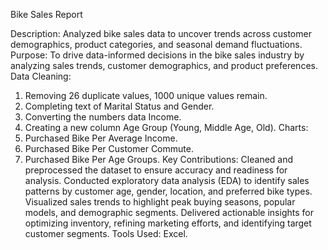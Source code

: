 Bike Sales Report

Description: Analyzed bike sales data to uncover trends across customer demographics, product categories, and seasonal demand fluctuations.
Purpose: To drive data-informed decisions in the bike sales industry by analyzing sales trends, customer demographics, and product preferences.
Data Cleaning:
1.	Removing 26 duplicate values, 1000 unique values remain. 
2.	Completing text of Marital Status and Gender.
3.	Converting the numbers data Income. 
4.	Creating a new column Age Group (Young, Middle Age, Old).
Charts:
1.	Purchased Bike Per Average Income.
2.	Purchased Bike Per Customer Commute.
3.	Purchased Bike Per Age Groups.
Key Contributions:
Cleaned and preprocessed the dataset to ensure accuracy and readiness for analysis.
Conducted exploratory data analysis (EDA) to identify sales patterns by customer age, gender, location, and preferred bike types.
Visualized sales trends to highlight peak buying seasons, popular models, and demographic segments.
Delivered actionable insights for optimizing inventory, refining marketing efforts, and identifying target customer segments.
Tools Used: Excel.
